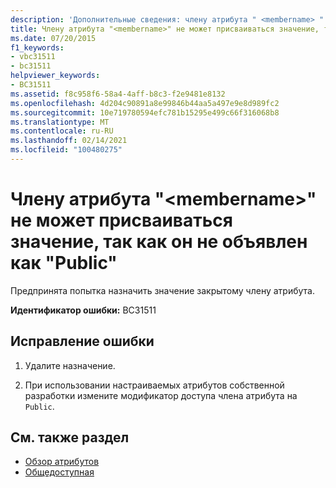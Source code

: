 ```yaml
---
description: 'Дополнительные сведения: члену атрибута " <membername> " не может присваиваться значение, поскольку он не объявлен как "Public"'
title: Члену атрибута "<membername>" не может присваиваться значение, так как он не объявлен как "Public"
ms.date: 07/20/2015
f1_keywords:
- vbc31511
- bc31511
helpviewer_keywords:
- BC31511
ms.assetid: f8c958f6-58a4-4aff-b8c3-f2e9481e8132
ms.openlocfilehash: 4d204c90891a8e99846b44aa5a497e9e8d989fc2
ms.sourcegitcommit: 10e719780594efc781b15295e499c66f316068b8
ms.translationtype: MT
ms.contentlocale: ru-RU
ms.lasthandoff: 02/14/2021
ms.locfileid: "100480275"
---
```

# <a name="attribute-member-membername-cannot-be-the-target-of-an-assignment-because-it-is-not-declared-public"></a>Члену атрибута "\<membername>" не может присваиваться значение, так как он не объявлен как "Public"

Предпринята попытка назначить значение закрытому члену атрибута.  
  
 **Идентификатор ошибки:** BC31511  
  
## <a name="to-correct-this-error"></a>Исправление ошибки  
  
1. Удалите назначение.  
  
2. При использовании настраиваемых атрибутов собственной разработки измените модификатор доступа члена атрибута на `Public`.  
  
## <a name="see-also"></a>См. также раздел

- [Обзор атрибутов](../programming-guide/concepts/attributes/index.md)
- [Общедоступная](../language-reference/modifiers/public.md)

